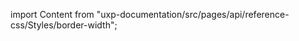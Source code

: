 
import Content from "uxp-documentation/src/pages/api/reference-css/Styles/border-width";

<Content query="product=xd"/>
